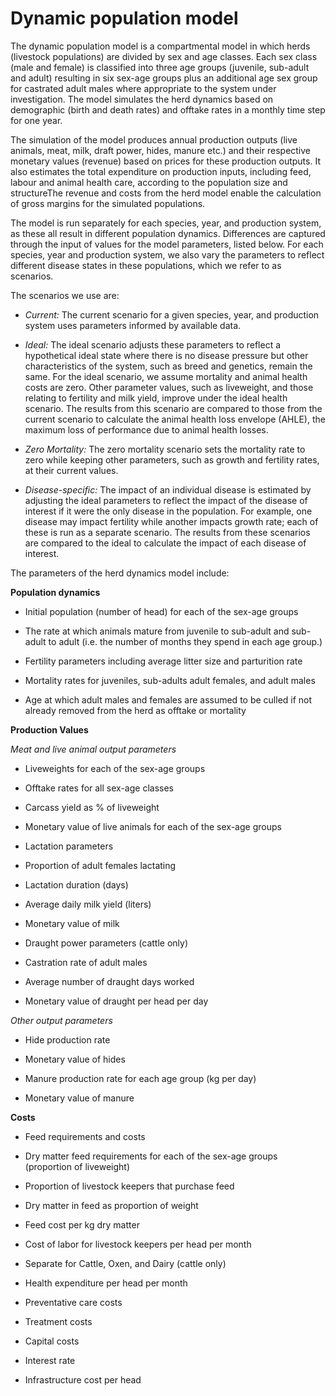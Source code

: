 # Dynamic population model

The dynamic population model is a compartmental model in which herds (livestock populations) are divided by sex and age classes. Each sex class (male and female) is classified into three age groups (juvenile, sub-adult and adult) resulting in six sex-age groups plus an additional age sex group for castrated adult males where appropriate to the system under investigation. The model simulates the herd dynamics based on demographic (birth and death rates) and offtake rates in a monthly time step for one year.

The simulation of the model produces annual production outputs (live animals, meat, milk, draft power, hides, manure etc.) and their respective monetary values (revenue) based on prices for these production outputs. It also estimates the total expenditure on production inputs, including feed, labour and animal health care, according to the population size and structureThe revenue and costs from the herd model enable the calculation of gross margins for the simulated populations.

The model is run separately for each species, year, and production system, as these all result in different population dynamics. Differences are captured through the input of values for the model parameters, listed below. For each species, year and production system, we also vary the parameters to reflect different disease states in these populations, which we refer to as scenarios.

The scenarios we use are:

- *Current:* The current scenario for a given species, year, and production system uses parameters informed by available data.

- *Ideal:* The ideal scenario adjusts these parameters to reflect a hypothetical ideal state where there is no disease pressure but other characteristics of the system, such as breed and genetics, remain the same. For the ideal scenario, we assume mortality and animal health costs are zero. Other parameter values, such as liveweight, and those relating to fertility and milk yield, improve under the ideal health scenario. The results from this scenario are compared to those from the current scenario to calculate the animal health loss envelope (AHLE), the maximum loss of performance due to animal health losses.

- *Zero Mortality:* The zero mortality scenario sets the mortality rate to zero while keeping other parameters, such as growth and fertility rates, at their current values.

- *Disease-specific:* The impact of an individual disease is estimated by adjusting the ideal parameters to reflect the impact of the disease of interest if it were the only disease in the population. For example, one disease may impact fertility while another impacts growth rate; each of these is run as a separate scenario. The results from these scenarios are compared to the ideal to calculate the impact of each disease of interest.

The parameters of the herd dynamics model include:

**Population dynamics**

- Initial population (number of head) for each of the sex-age groups

- The rate at which animals mature from juvenile to sub-adult and sub-adult to adult (i.e. the number of months they spend in each age group.)

- Fertility parameters including average litter size and parturition rate

- Mortality rates for juveniles, sub-adults adult females, and adult males

- Age at which adult males and females are assumed to be culled if not already removed from the herd as offtake or mortality

**Production Values**

*Meat and live animal output parameters*

- Liveweights for each of the sex-age groups

- Offtake rates for all sex-age classes

- Carcass yield as % of liveweight

- Monetary value of live animals for each of the sex-age groups

- Lactation parameters

- Proportion of adult females lactating

- Lactation duration (days)

- Average daily milk yield (liters)

- Monetary value of milk

- Draught power parameters (cattle only)

- Castration rate of adult males

- Average number of draught days worked

- Monetary value of draught per head per day

*Other output parameters*

- Hide production rate

- Monetary value of hides

- Manure production rate for each age group (kg per day)

- Monetary value of manure

**Costs**

- Feed requirements and costs

- Dry matter feed requirements for each of the sex-age groups (proportion of liveweight)

- Proportion of livestock keepers that purchase feed

- Dry matter in feed as proportion of weight

- Feed cost per kg dry matter

- Cost of labor for livestock keepers per head per month

- Separate for Cattle, Oxen, and Dairy (cattle only)

- Health expenditure per head per month

- Preventative care costs

- Treatment costs

- Capital costs

- Interest rate

- Infrastructure cost per head